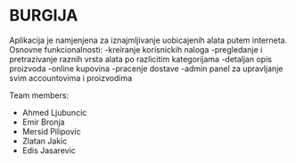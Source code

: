 # BURGIJA


Aplikacija je namjenjena za iznajmljivanje uobicajenih alata putem interneta.<br />
Osnovne funkcionalnosti:
-kreiranje korisnickih naloga
-pregledanje i pretrazivanje raznih vrsta alata po razlicitim kategorijama
-detaljan opis proizvoda
-online kupovina
-pracenje dostave
-admin panel za upravljanje svim accountovima i proizvodima


Team members:
- Ahmed Ljubuncic
- Emir Bronja
- Mersid Pilipovic
- Zlatan Jakic
- Edis Jasarevic
